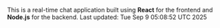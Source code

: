 This is a real-time chat application built using **React** for the frontend and **Node.js** for the backend.
Last updated: Tue Sep  9 05:08:52 UTC 2025

